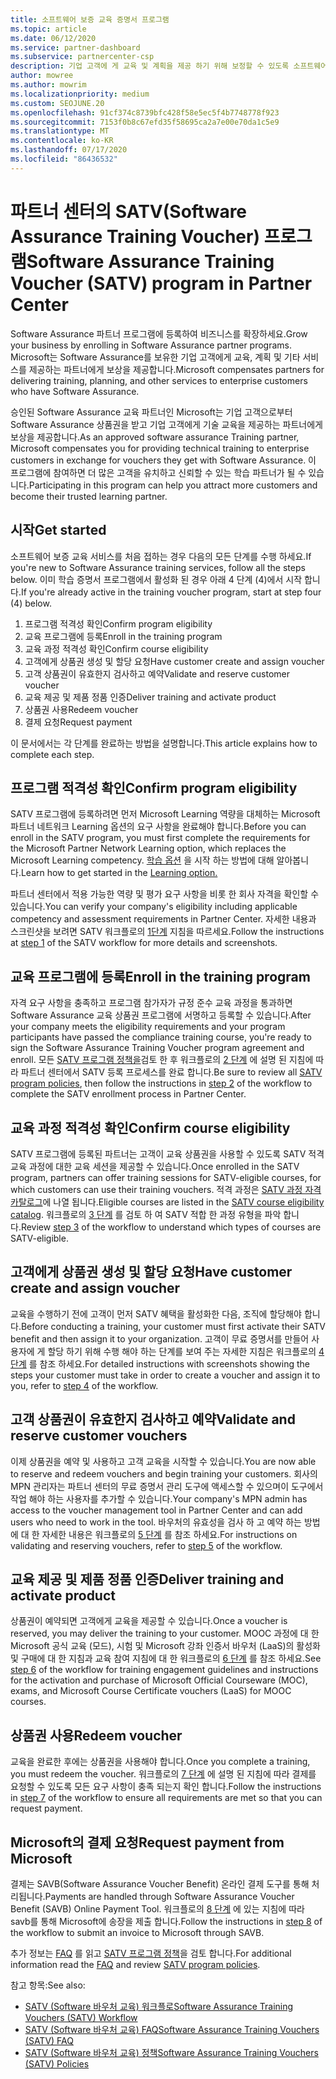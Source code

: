 ```yaml
---
title: 소프트웨어 보증 교육 증명서 프로그램
ms.topic: article
ms.date: 06/12/2020
ms.service: partner-dashboard
ms.subservice: partnercenter-csp
description: 기업 고객에 게 교육 및 계획을 제공 하기 위해 보정할 수 있도록 소프트웨어 보증 교육 증명서 프로그램에 등록 하는 방법에 대해 알아봅니다.
author: mowree
ms.author: mowrim
ms.localizationpriority: medium
ms.custom: SEOJUNE.20
ms.openlocfilehash: 91cf374c8739bfc428f58e5ec5f4b7748778f923
ms.sourcegitcommit: 7153f0b8c67efd35f58695ca2a7e00e70da1c5e9
ms.translationtype: MT
ms.contentlocale: ko-KR
ms.lasthandoff: 07/17/2020
ms.locfileid: "86436532"
---
```

# <a name="software-assurance-training-voucher-satv-program-in-partner-center"></a><span data-ttu-id="e9e56-103">파트너 센터의 SATV(Software Assurance Training Voucher) 프로그램</span><span class="sxs-lookup"><span data-stu-id="e9e56-103">Software Assurance Training Voucher (SATV) program in Partner Center</span></span>

<span data-ttu-id="e9e56-104">Software Assurance 파트너 프로그램에 등록하여 비즈니스를 확장하세요.</span><span class="sxs-lookup"><span data-stu-id="e9e56-104">Grow your business by enrolling in Software Assurance partner programs.</span></span> <span data-ttu-id="e9e56-105">Microsoft는 Software Assurance를 보유한 기업 고객에게 교육, 계획 및 기타 서비스를 제공하는 파트너에게 보상을 제공합니다.</span><span class="sxs-lookup"><span data-stu-id="e9e56-105">Microsoft compensates partners for delivering training, planning, and other services to enterprise customers who have Software Assurance.</span></span>

<span data-ttu-id="e9e56-106">승인된 Software Assurance 교육 파트너인 Microsoft는 기업 고객으로부터 Software Assurance 상품권을 받고 기업 고객에게 기술 교육을 제공하는 파트너에게 보상을 제공합니다.</span><span class="sxs-lookup"><span data-stu-id="e9e56-106">As an approved software assurance Training partner, Microsoft compensates you for providing technical training to enterprise customers in exchange for vouchers they get with Software Assurance.</span></span> <span data-ttu-id="e9e56-107">이 프로그램에 참여하면 더 많은 고객을 유치하고 신뢰할 수 있는 학습 파트너가 될 수 있습니다.</span><span class="sxs-lookup"><span data-stu-id="e9e56-107">Participating in this program can help you attract more customers and become their trusted learning partner.</span></span>

## <a name="get-started"></a><span data-ttu-id="e9e56-108">시작</span><span class="sxs-lookup"><span data-stu-id="e9e56-108">Get started</span></span>

<span data-ttu-id="e9e56-109">소프트웨어 보증 교육 서비스를 처음 접하는 경우 다음의 모든 단계를 수행 하세요.</span><span class="sxs-lookup"><span data-stu-id="e9e56-109">If you're new to Software Assurance training services, follow all the steps below.</span></span> <span data-ttu-id="e9e56-110">이미 학습 증명서 프로그램에서 활성화 된 경우 아래 4 단계 (4)에서 시작 합니다.</span><span class="sxs-lookup"><span data-stu-id="e9e56-110">If you're already active in the training voucher program, start at step four (4) below.</span></span> 

1. <span data-ttu-id="e9e56-111">프로그램 적격성 확인</span><span class="sxs-lookup"><span data-stu-id="e9e56-111">Confirm program eligibility</span></span>
2. <span data-ttu-id="e9e56-112">교육 프로그램에 등록</span><span class="sxs-lookup"><span data-stu-id="e9e56-112">Enroll in the training program</span></span>
3. <span data-ttu-id="e9e56-113">교육 과정 적격성 확인</span><span class="sxs-lookup"><span data-stu-id="e9e56-113">Confirm course eligibility</span></span>
4. <span data-ttu-id="e9e56-114">고객에게 상품권 생성 및 할당 요청</span><span class="sxs-lookup"><span data-stu-id="e9e56-114">Have customer create and assign voucher</span></span>
5. <span data-ttu-id="e9e56-115">고객 상품권이 유효한지 검사하고 예약</span><span class="sxs-lookup"><span data-stu-id="e9e56-115">Validate and reserve customer voucher</span></span>
6. <span data-ttu-id="e9e56-116">교육 제공 및 제품 정품 인증</span><span class="sxs-lookup"><span data-stu-id="e9e56-116">Deliver training and activate product</span></span>
7. <span data-ttu-id="e9e56-117">상품권 사용</span><span class="sxs-lookup"><span data-stu-id="e9e56-117">Redeem voucher</span></span>
8. <span data-ttu-id="e9e56-118">결제 요청</span><span class="sxs-lookup"><span data-stu-id="e9e56-118">Request payment</span></span>

<span data-ttu-id="e9e56-119">이 문서에서는 각 단계를 완료하는 방법을 설명합니다.</span><span class="sxs-lookup"><span data-stu-id="e9e56-119">This article explains how to complete each step.</span></span>

## <a name="confirm-program-eligibility"></a><span data-ttu-id="e9e56-120">프로그램 적격성 확인</span><span class="sxs-lookup"><span data-stu-id="e9e56-120">Confirm program eligibility</span></span>

<span data-ttu-id="e9e56-121">SATV 프로그램에 등록하려면 먼저 Microsoft Learning 역량을 대체하는 Microsoft 파트너 네트워크 Learning 옵션의 요구 사항을 완료해야 합니다.</span><span class="sxs-lookup"><span data-stu-id="e9e56-121">Before you can enroll in the SATV program, you must first complete the requirements for the Microsoft Partner Network Learning option, which replaces the Microsoft Learning competency.</span></span> <span data-ttu-id="e9e56-122">[학습 옵션](https://partner.microsoft.com/membership/learning-partners) 을 시작 하는 방법에 대해 알아봅니다.</span><span class="sxs-lookup"><span data-stu-id="e9e56-122">Learn how to get started in the [Learning option.](https://partner.microsoft.com/membership/learning-partners)</span></span>

<span data-ttu-id="e9e56-123">파트너 센터에서 적용 가능한 역량 및 평가 요구 사항을 비롯 한 회사 자격을 확인할 수 있습니다.</span><span class="sxs-lookup"><span data-stu-id="e9e56-123">You can verify your company's eligibility including applicable competency and assessment requirements in Partner Center.</span></span> <span data-ttu-id="e9e56-124">자세한 내용과 스크린샷을 보려면 SATV 워크플로의 [1단계](https://query.prod.cms.rt.microsoft.com/cms/api/am/binary/RE4s3bB) 지침을 따르세요.</span><span class="sxs-lookup"><span data-stu-id="e9e56-124">Follow the instructions at [step 1](https://query.prod.cms.rt.microsoft.com/cms/api/am/binary/RE4s3bB) of the SATV workflow for more details and screenshots.</span></span>

## <a name="enroll-in-the-training-program"></a><span data-ttu-id="e9e56-125">교육 프로그램에 등록</span><span class="sxs-lookup"><span data-stu-id="e9e56-125">Enroll in the training program</span></span>

<span data-ttu-id="e9e56-126">자격 요구 사항을 충족하고 프로그램 참가자가 규정 준수 교육 과정을 통과하면 Software Assurance 교육 상품권 프로그램에 서명하고 등록할 수 있습니다.</span><span class="sxs-lookup"><span data-stu-id="e9e56-126">After your company meets the eligibility requirements and your program participants have passed the compliance training course, you're ready to sign the Software Assurance Training Voucher program agreement and enroll.</span></span> <span data-ttu-id="e9e56-127">모든 [SATV 프로그램 정책을](https://query.prod.cms.rt.microsoft.com/cms/api/am/binary/RE3koEP)검토 한 후 워크플로의 [2 단계](https://query.prod.cms.rt.microsoft.com/cms/api/am/binary/RE4s3bB) 에 설명 된 지침에 따라 파트너 센터에서 SATV 등록 프로세스를 완료 합니다.</span><span class="sxs-lookup"><span data-stu-id="e9e56-127">Be sure to review all [SATV program policies](https://query.prod.cms.rt.microsoft.com/cms/api/am/binary/RE3koEP), then follow the instructions in [step 2](https://query.prod.cms.rt.microsoft.com/cms/api/am/binary/RE4s3bB) of the workflow to complete the SATV enrollment process in Partner Center.</span></span>


## <a name="confirm-course-eligibility"></a><span data-ttu-id="e9e56-128">교육 과정 적격성 확인</span><span class="sxs-lookup"><span data-stu-id="e9e56-128">Confirm course eligibility</span></span>
<span data-ttu-id="e9e56-129">SATV 프로그램에 등록된 파트너는 고객이 교육 상품권을 사용할 수 있도록 SATV 적격 교육 과정에 대한 교육 세션을 제공할 수 있습니다.</span><span class="sxs-lookup"><span data-stu-id="e9e56-129">Once enrolled in the SATV program, partners can offer training sessions for SATV-eligible courses, for which customers can use their training vouchers.</span></span> <span data-ttu-id="e9e56-130">적격 과정은 [SATV 과정 자격 카탈로그](https://savl-catalog.microsoft.com/)에 나열 됩니다.</span><span class="sxs-lookup"><span data-stu-id="e9e56-130">Eligible courses are listed in the [SATV course eligibility catalog](https://savl-catalog.microsoft.com/).</span></span> <span data-ttu-id="e9e56-131">워크플로의 [3 단계](https://query.prod.cms.rt.microsoft.com/cms/api/am/binary/RE4s3bB) 를 검토 하 여 SATV 적합 한 과정 유형을 파악 합니다.</span><span class="sxs-lookup"><span data-stu-id="e9e56-131">Review [step 3](https://query.prod.cms.rt.microsoft.com/cms/api/am/binary/RE4s3bB) of the workflow to understand which types of courses are SATV-eligible.</span></span>

## <a name="have-customer-create-and-assign-voucher"></a><span data-ttu-id="e9e56-132">고객에게 상품권 생성 및 할당 요청</span><span class="sxs-lookup"><span data-stu-id="e9e56-132">Have customer create and assign voucher</span></span>

<span data-ttu-id="e9e56-133">교육을 수행하기 전에 고객이 먼저 SATV 혜택을 활성화한 다음, 조직에 할당해야 합니다.</span><span class="sxs-lookup"><span data-stu-id="e9e56-133">Before conducting a training, your customer must first activate their SATV benefit and then assign it to your organization.</span></span> <span data-ttu-id="e9e56-134">고객이 무료 증명서를 만들어 사용자에 게 할당 하기 위해 수행 해야 하는 단계를 보여 주는 자세한 지침은 워크플로의 [4 단계](https://query.prod.cms.rt.microsoft.com/cms/api/am/binary/RE4s3bB) 를 참조 하세요.</span><span class="sxs-lookup"><span data-stu-id="e9e56-134">For detailed instructions with screenshots showing the steps your customer must take in order to create a voucher and assign it to you, refer to [step 4](https://query.prod.cms.rt.microsoft.com/cms/api/am/binary/RE4s3bB) of the workflow.</span></span>

## <a name="validate-and-reserve-customer-vouchers"></a><span data-ttu-id="e9e56-135">고객 상품권이 유효한지 검사하고 예약</span><span class="sxs-lookup"><span data-stu-id="e9e56-135">Validate and reserve customer vouchers</span></span>

<span data-ttu-id="e9e56-136">이제 상품권을 예약 및 사용하고 고객 교육을 시작할 수 있습니다.</span><span class="sxs-lookup"><span data-stu-id="e9e56-136">You are now able to reserve and redeem vouchers and begin training your customers.</span></span> <span data-ttu-id="e9e56-137">회사의 MPN 관리자는 파트너 센터의 무료 증명서 관리 도구에 액세스할 수 있으며이 도구에서 작업 해야 하는 사용자를 추가할 수 있습니다.</span><span class="sxs-lookup"><span data-stu-id="e9e56-137">Your company's MPN admin has access to the voucher management tool in Partner Center and can add users who need to work in the tool.</span></span> <span data-ttu-id="e9e56-138">바우처의 유효성을 검사 하 고 예약 하는 방법에 대 한 자세한 내용은 워크플로의 [5 단계](https://query.prod.cms.rt.microsoft.com/cms/api/am/binary/RE4s3bB) 를 참조 하세요.</span><span class="sxs-lookup"><span data-stu-id="e9e56-138">For instructions on validating and reserving vouchers, refer to [step 5](https://query.prod.cms.rt.microsoft.com/cms/api/am/binary/RE4s3bB) of the workflow.</span></span>

## <a name="deliver-training-and-activate-product"></a><span data-ttu-id="e9e56-139">교육 제공 및 제품 정품 인증</span><span class="sxs-lookup"><span data-stu-id="e9e56-139">Deliver training and activate product</span></span>

<span data-ttu-id="e9e56-140">상품권이 예약되면 고객에게 교육을 제공할 수 있습니다.</span><span class="sxs-lookup"><span data-stu-id="e9e56-140">Once a voucher is reserved, you may deliver the training to your customer.</span></span> <span data-ttu-id="e9e56-141">MOOC 과정에 대 한 Microsoft 공식 교육 (모드), 시험 및 Microsoft 강좌 인증서 바우처 (LaaS)의 활성화 및 구매에 대 한 지침과 교육 참여 지침에 대 한 워크플로의 [6 단계](https://query.prod.cms.rt.microsoft.com/cms/api/am/binary/RE4s3bB) 를 참조 하세요.</span><span class="sxs-lookup"><span data-stu-id="e9e56-141">See [step 6](https://query.prod.cms.rt.microsoft.com/cms/api/am/binary/RE4s3bB) of the workflow for training engagement guidelines and instructions for the activation and purchase of Microsoft Official Courseware (MOC), exams, and Microsoft Course Certificate vouchers (LaaS) for MOOC courses.</span></span>

## <a name="redeem-voucher"></a><span data-ttu-id="e9e56-142">상품권 사용</span><span class="sxs-lookup"><span data-stu-id="e9e56-142">Redeem voucher</span></span>

<span data-ttu-id="e9e56-143">교육을 완료한 후에는 상품권을 사용해야 합니다.</span><span class="sxs-lookup"><span data-stu-id="e9e56-143">Once you complete a training, you must redeem the voucher.</span></span> <span data-ttu-id="e9e56-144">워크플로의 [7 단계](https://query.prod.cms.rt.microsoft.com/cms/api/am/binary/RE4s3bB) 에 설명 된 지침에 따라 결제를 요청할 수 있도록 모든 요구 사항이 충족 되는지 확인 합니다.</span><span class="sxs-lookup"><span data-stu-id="e9e56-144">Follow the instructions in [step 7](https://query.prod.cms.rt.microsoft.com/cms/api/am/binary/RE4s3bB) of the workflow to ensure all requirements are met so that you can request payment.</span></span> 


## <a name="request-payment-from-microsoft"></a><span data-ttu-id="e9e56-145">Microsoft의 결제 요청</span><span class="sxs-lookup"><span data-stu-id="e9e56-145">Request payment from Microsoft</span></span>

<span data-ttu-id="e9e56-146">결제는 SAVB(Software Assurance Voucher Benefit) 온라인 결제 도구를 통해 처리됩니다.</span><span class="sxs-lookup"><span data-stu-id="e9e56-146">Payments are handled through Software Assurance Voucher Benefit (SAVB) Online Payment Tool.</span></span> <span data-ttu-id="e9e56-147">워크플로의 [8 단계](https://query.prod.cms.rt.microsoft.com/cms/api/am/binary/RE4s3bB) 에 있는 지침에 따라 savb를 통해 Microsoft에 송장을 제출 합니다.</span><span class="sxs-lookup"><span data-stu-id="e9e56-147">Follow the instructions in [step 8](https://query.prod.cms.rt.microsoft.com/cms/api/am/binary/RE4s3bB) of the workflow to submit an invoice to Microsoft through SAVB.</span></span> 

<span data-ttu-id="e9e56-148">추가 정보는 [FAQ](https://query.prod.cms.rt.microsoft.com/cms/api/am/binary/RE3kz5o) 를 읽고 [SATV 프로그램 정책](https://query.prod.cms.rt.microsoft.com/cms/api/am/binary/RE3koEP)을 검토 합니다.</span><span class="sxs-lookup"><span data-stu-id="e9e56-148">For additional information read the [FAQ](https://query.prod.cms.rt.microsoft.com/cms/api/am/binary/RE3kz5o) and review [SATV program policies](https://query.prod.cms.rt.microsoft.com/cms/api/am/binary/RE3koEP).</span></span>

<span data-ttu-id="e9e56-149">참고 항목:</span><span class="sxs-lookup"><span data-stu-id="e9e56-149">See also:</span></span>

- [<span data-ttu-id="e9e56-150">SATV (Software 바우처 교육) 워크플로</span><span class="sxs-lookup"><span data-stu-id="e9e56-150">Software Assurance Training Vouchers (SATV) Workflow</span></span>](https://query.prod.cms.rt.microsoft.com/cms/api/am/binary/RE4s3bB)
- [<span data-ttu-id="e9e56-151">SATV (Software 바우처 교육) FAQ</span><span class="sxs-lookup"><span data-stu-id="e9e56-151">Software Assurance Training Vouchers (SATV) FAQ</span></span>](https://query.prod.cms.rt.microsoft.com/cms/api/am/binary/RE3kz5o)
- [<span data-ttu-id="e9e56-152">SATV (Software 바우처 교육) 정책</span><span class="sxs-lookup"><span data-stu-id="e9e56-152">Software Assurance Training Vouchers (SATV) Policies</span></span>](https://query.prod.cms.rt.microsoft.com/cms/api/am/binary/RE3koEP)
